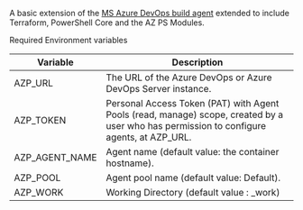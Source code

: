 A basic extension of the [MS Azure DevOps build agent](https://docs.microsoft.com/en-us/azure/devops/pipelines/agents/docker?view=azure-devops) extended to include Terraform, PowerShell Core and the AZ PS Modules.

Required Environment variables 

| Variable       | Description                                                                                                                                   |
| -------------- |-----------------------------------------------------------------------------------------------------------------------------------------------|
| AZP_URL        | The URL of the Azure DevOps or Azure DevOps Server instance.                                                                                  | 
| AZP_TOKEN      | Personal Access Token (PAT) with Agent Pools (read, manage) scope, created by a user who has permission to configure agents, at AZP_URL.      |
| AZP_AGENT_NAME | Agent name (default value: the container hostname).                                                                                           |
| AZP_POOL       | Agent pool name (default value: Default).                                                                                                     |
| AZP_WORK       | Working Directory (default value : \_work)                                                                                                    |

